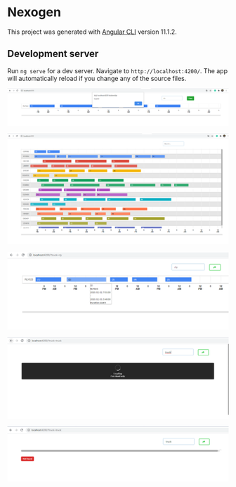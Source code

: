 # Nexogen

This project was generated with [Angular CLI](https://github.com/angular/angular-cli) version 11.1.2.

## Development server

Run `ng serve` for a dev server. Navigate to `http://localhost:4200/`. The app will automatically reload if you change any of the source files.

![Copy](/screenshots/copy.png)

![Default](/screenshots/default.png)

![Hover](/screenshots/hover.png)

![Loading](/screenshots/loading.png)

![Not found](/screenshots/not_found.png)
